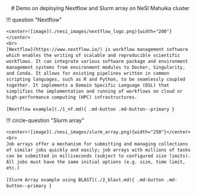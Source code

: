 <center>
# Demo on deploying Nextflow and Slurm array on NeSI Mahuika cluster
</center>

!!! question "Nextflow"
    

    <center>![image](./nesi_images/nextflow_logo.png){width="200"}</center>
    <br>
    [Nextflow](https://www.nextflow.io/) is workflow management software which enables the writing of scalable and reproducible scientific workflows. It can integrate various software package and environment management systems from environment modules to Docker, Singularity, and Conda. It allows for existing pipelines written in common scripting languages, such as R and Python, to be seamlessly coupled together. It implements a Domain Specific Language (DSL) that simplifies the implementation and running of workflows on cloud or high-performance computing (HPC) infrastructures.
    
    [Nextflow example](./1_nf.md){ .md-button .md-button--primary }    
    
!!! circle-question "Slurm array"
    
    <center>![image](./nesi_images/slurm_array.png){width="250"}</center>
    <br>
    Job arrays offer a mechanism for submitting and managing collections of similar jobs quickly and easily; job arrays with millions of tasks can be submitted in milliseconds (subject to configured size limits). All jobs must have the same initial options (e.g. size, time limit, etc.)

    [Slurm Array example using BLAST](./2_blast.md){ .md-button .md-button--primary }